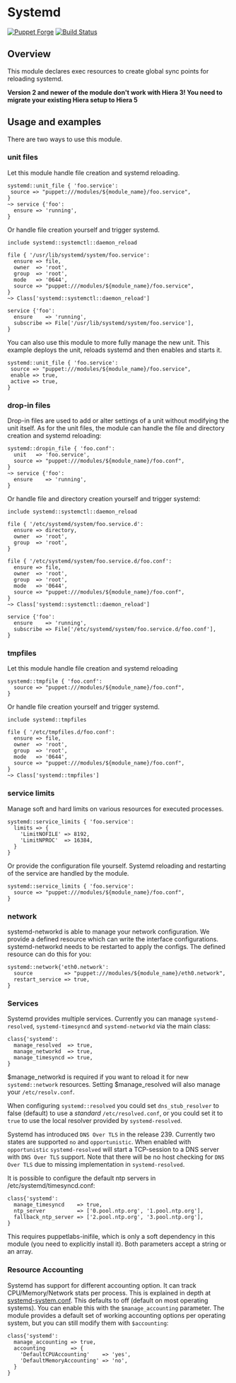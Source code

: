 # Systemd

[![Puppet Forge](http://img.shields.io/puppetforge/v/camptocamp/systemd.svg)](https://forge.puppetlabs.com/camptocamp/systemd)
[![Build Status](https://travis-ci.org/camptocamp/puppet-systemd.png?branch=master)](https://travis-ci.org/camptocamp/puppet-systemd)

## Overview

This module declares exec resources to create global sync points for reloading systemd.

**Version 2 and newer of the module don't work with Hiera 3! You need to migrate your existing Hiera setup to Hiera 5**

## Usage and examples

There are two ways to use this module.

### unit files

Let this module handle file creation and systemd reloading.

```puppet
systemd::unit_file { 'foo.service':
 source => "puppet:///modules/${module_name}/foo.service",
}
~> service {'foo':
  ensure => 'running',
}
```

Or handle file creation yourself and trigger systemd.

```puppet
include systemd::systemctl::daemon_reload

file { '/usr/lib/systemd/system/foo.service':
  ensure => file,
  owner  => 'root',
  group  => 'root',
  mode   => '0644',
  source => "puppet:///modules/${module_name}/foo.service",
}
~> Class['systemd::systemctl::daemon_reload']

service {'foo':
  ensure    => 'running',
  subscribe => File['/usr/lib/systemd/system/foo.service'],
}
```

You can also use this module to more fully manage the new unit. This example deploys the unit, reloads systemd and then enables and starts it.

```puppet
systemd::unit_file { 'foo.service':
 source => "puppet:///modules/${module_name}/foo.service",
 enable => true,
 active => true,
}
```

### drop-in files

Drop-in files are used to add or alter settings of a unit without modifying the
unit itself. As for the unit files, the module can handle the file and
directory creation and systemd reloading:

```puppet
systemd::dropin_file { 'foo.conf':
  unit   => 'foo.service',
  source => "puppet:///modules/${module_name}/foo.conf",
}
~> service {'foo':
  ensure    => 'running',
}
```

Or handle file and directory creation yourself and trigger systemd:

```puppet
include systemd::systemctl::daemon_reload

file { '/etc/systemd/system/foo.service.d':
  ensure => directory,
  owner  => 'root',
  group  => 'root',
}

file { '/etc/systemd/system/foo.service.d/foo.conf':
  ensure => file,
  owner  => 'root',
  group  => 'root',
  mode   => '0644',
  source => "puppet:///modules/${module_name}/foo.conf",
}
~> Class['systemd::systemctl::daemon_reload']

service {'foo':
  ensure    => 'running',
  subscribe => File['/etc/systemd/system/foo.service.d/foo.conf'],
}
```

### tmpfiles

Let this module handle file creation and systemd reloading

```puppet
systemd::tmpfile { 'foo.conf':
  source => "puppet:///modules/${module_name}/foo.conf",
}
```

Or handle file creation yourself and trigger systemd.

```puppet
include systemd::tmpfiles

file { '/etc/tmpfiles.d/foo.conf':
  ensure => file,
  owner  => 'root',
  group  => 'root',
  mode   => '0644',
  source => "puppet:///modules/${module_name}/foo.conf",
}
~> Class['systemd::tmpfiles']
```

### service limits

Manage soft and hard limits on various resources for executed processes.

```puppet
systemd::service_limits { 'foo.service':
  limits => {
    'LimitNOFILE' => 8192,
    'LimitNPROC'  => 16384,
  }
}
```

Or provide the configuration file yourself. Systemd reloading and restarting of the service are handled by the module.

```puppet
systemd::service_limits { 'foo.service':
  source => "puppet:///modules/${module_name}/foo.conf",
}
```

### network

systemd-networkd is able to manage your network configuration. We provide a
defined resource which can write the interface configurations. systemd-networkd
needs to be restarted to apply the configs. The defined resource can do this
for you:

```puppet
systemd::network{'eth0.network':
  source          => "puppet:///modules/${module_name}/eth0.network",
  restart_service => true,
}
```

### Services

Systemd provides multiple services. Currently you can manage `systemd-resolved`,
`systemd-timesyncd` and `systemd-networkd` via the main class:

```puppet
class{'systemd':
  manage_resolved  => true,
  manage_networkd  => true,
  manage_timesyncd => true,
}
```

$manage_networkd is required if you want to reload it for new
`systemd::network` resources. Setting $manage_resolved will also manage your
`/etc/resolv.conf`.

When configuring `systemd::resolved` you could set `dns_stub_resolver` to false (default) to use a *standard* `/etc/resolved.conf`, or you could set it to `true` to use the local resolver provided by `systemd-resolved`.

Systemd has introduced `DNS Over TLS` in the release 239. Currently two states are supported `no` and `opportunistic`. When enabled with `opportunistic` `systemd-resolved` will start a TCP-session to a DNS server with `DNS Over TLS` support. Note that there will be no host checking for `DNS Over TLS` due to missing implementation in `systemd-resolved`.

It is possible to configure the default ntp servers in /etc/systemd/timesyncd.conf:

```puppet
class{'systemd':
  manage_timesyncd    => true,
  ntp_server          => ['0.pool.ntp.org', '1.pool.ntp.org'],
  fallback_ntp_server => ['2.pool.ntp.org', '3.pool.ntp.org'],
}
```

This requires puppetlabs-inifile, which is only a soft dependency in this module (you need to explicitly install it). Both parameters accept a string or an array.

### Resource Accounting

Systemd has support for different accounting option. It can track
CPU/Memory/Network stats per process. This is explained in depth at [systemd-system.conf](https://www.freedesktop.org/software/systemd/man/systemd-system.conf.html).
This defaults to off (default on most operating systems). You can enable this
with the `$manage_accounting` parameter. The module provides a default set of
working accounting options per operating system, but you can still modify them
with `$accounting`:

```puppet
class{'systemd':
  manage_accounting => true,
  accounting        => {
    'DefaultCPUAccounting'    => 'yes',
    'DefaultMemoryAccounting' => 'no',
  }
}
```
